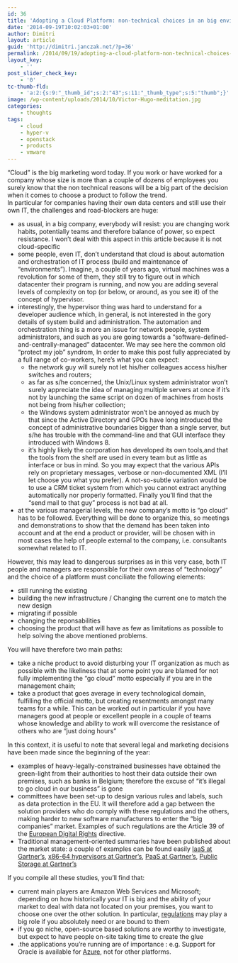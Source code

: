 ```yaml
---
id: 36
title: 'Adopting a Cloud Platform: non-technical choices in an big environment'
date: '2014-09-19T10:02:03+01:00'
author: Dimitri
layout: article
guid: 'http://dimitri.janczak.net/?p=36'
permalink: /2014/09/19/adopting-a-cloud-platform-non-technical-choices-in-an-big-environment/
layout_key:
    - ''
post_slider_check_key:
    - '0'
tc-thumb-fld:
    - 'a:2:{s:9:"_thumb_id";s:2:"43";s:11:"_thumb_type";s:5:"thumb";}'
image: /wp-content/uploads/2014/10/Victor-Hugo-meditation.jpg
categories:
    - thoughts
tags:
    - cloud
    - hyper-v
    - openstack
    - products
    - vmware
---
```


“Cloud” is the big marketing word today. If you work or have worked for a company whose size is more than a couple of dozens of employees you surely know that the non technical reasons will be a big part of the decision when it comes to choose a product to follow the trend.  
In particular for companies having their own data centers and still use their own IT, the challenges and road-blockers are huge:

- as usual, in a big company, everybody will resist: you are changing work habits, potentially teams and therefore balance of power, so expect resistance. I won’t deal with this aspect in this article because it is not cloud-specific
- some people, even IT, don’t understand that cloud is about automation and orchestration of IT process (build and maintenance of “environments”). Imagine, a couple of years ago, virtual machines was a revolution for some of them, they still try to figure out in which datacenter their program is running, and now you are adding several levels of complexity on top (or below, or around, as you see it) of the concept of hypervisor.
- interestingly, the hypervisor thing was hard to understand for a developer audience which, in general, is not interested in the gory details of system build and administration. The automation and orchestration thing is a more an issue for network people, system administrators, and such as you are going towards a “software-defined-and-centrally-managed” datacenter. We may see here the common old “protect my job” syndrom, In order to make this post fully appreciated by a full range of co-workers, here’s what you can expect: 
    - the network guy will surely not let his/her colleagues access his/her switches and routers;
    - as far as s/he concerned, the Unix/Linux system administrator won’t surely appreciate the idea of managing multiple servers at once if it’s not by launching the same script on dozen of machines from hosts not being from his/her collection;
    - the Windows system administrator won’t be annoyed as much by that since the Active Directory and GPOs have long introduced the concept of administrative boundaries bigger than a single server, but s/he has trouble with the command-line and that GUI interface they introduced with Windows 8.
    - it’s highly likely the corporation has developed its own tools,and that the tools from the shelf are used in every team but as little as interface or bus in mind. So you may expect that the various APIs rely on proprietary messages, verbose or non-documented XML (I’ll let choose you what you prefer). A not-so-subtle variation would be to use a CRM ticket system from which you cannot extract anything automatically nor properly formatted. Finally you’ll find that the “send mail to that guy” process is not bad at all.
- at the various managerial levels, the new company’s motto is “go cloud” has to be followed. Everything will be done to organize this, so meetings and demonstrations to show that the demand has been taken into account and at the end a product or provider, will be chosen with in most cases the help of people external to the company, i.e. consultants somewhat related to IT.

However, this may lead to dangerous surprises as in this very case, both IT people and managers are responsible for their own areas of “technology” and the choice of a platform must conciliate the following elements:

- still running the existing
- building the new infrastructure / Changing the current one to match the new design
- migrating if possible
- changing the reponsabilities
- choosing the product that will have as few as limitations as possible to help solving the above mentioned problems.

You will have therefore two main paths:

- take a niche product to avoid disturbing your IT organization as much as possible with the likeliness that at some point you are blamed for not fully implementing the “go cloud” motto especially if you are in the management chain;
- take a product that goes average in every technological domain, fulfilling the official motto, but creating resentments amongst many teams for a while. This can be worked out in particular if you have managers good at people or excellent people in a couple of teams whose knowledge and ability to work will overcome the resistance of others who are “just doing hours”

In this context, it is useful to note that several legal and marketing decisions have been made since the beginning of the year:

- examples of heavy-legally-constrained businesses have obtained the green-light from their authorities to host their data outside their own premises, such as banks in Belgium; therefore the excuse of “it’s illegal to go cloud in our business” is gone
- committees have been set-up to design various rules and labels, such as data protection in the EU. It will therefore add a gap between the solution providers who do comply with these regulations and the others, making harder to new software manufacturers to enter the “big companies” market. Examples of such regulations are the Article 39 of the [European Digital Rights](http://eur-lex.europa.eu/LexUriServ/LexUriServ.do?uri=OJ:L:2010:039:0005:0018:EN:PDF) directive.
- Traditional management-oriented summaries have been published about the market state: a couple of examples can be found easily [IaaS at Gartner’s](http://www.gartner.com/technology/reprints.do?id=1-1UM941C&ct=140529&st=sb), [x86-64 hypervisors at Gartner’s](http://www.gartner.com/technology/reprints.do?id=1-1WR6HLK&ct=140703&st=sb), [PaaS at Gartner’s](http://www.gartner.com/technology/reprints.do?id=1-1WR6HLK&ct=140703&st=sb), [Public Storage at Gartner’s](http://www.gartner.com/technology/reprints.do?id=1-1WWSLMM&ct=140709&st=sb)

If you compile all these studies, you’ll find that:

- current main players are Amazon Web Services and Microsoft; depending on how historically your IT is big and the ability of your market to deal with data not located on your premises, you want to choose one over the other solution. In particular, [regulations](http://ec.europa.eu/justice/data-protection/article-29/documentation/other-document/files/2014/20140402_microsoft.pdf) may play a big role if you absolutely need or are bound to them
- if you go niche, open-source based solutions are worthy to investigate, but expect to have people on-site taking time to create the glue
- .the applications you’re running are of importance : e.g. Support for Oracle is available for [Azure](http://msopentech.com/blog/2014/09/29/resources-oracle-database-weblogic-server-java-microsoft-azure), not for other platforms.